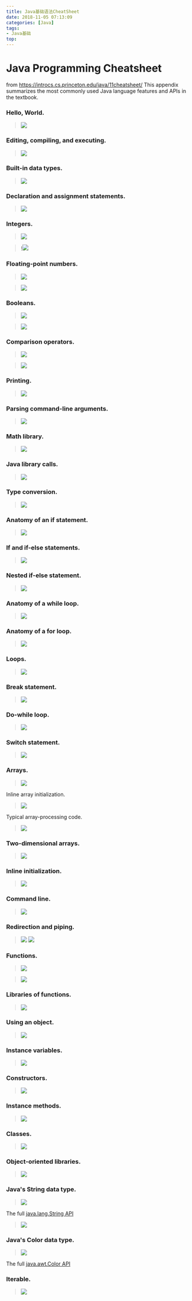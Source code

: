 ```yaml
---
title: Java基础语法CheatSheet
date: 2018-11-05 07:13:09
categories: [Java]
tags:
- Java基础
top:
---
```


#  Java Programming Cheatsheet

from https://introcs.cs.princeton.edu/java/11cheatsheet/
This appendix summarizes the most commonly used Java language features and APIs in the textbook.



### Hello, World.

> ![](https://raw.githubusercontent.com/JayChenFE/pic/master/20181110200415.png)


### Editing, compiling, and executing.

> ![](https://raw.githubusercontent.com/JayChenFE/pic/master/20181110200731.png)

### Built-in data types.

> ![](https://raw.githubusercontent.com/JayChenFE/pic/master/20181110202129.png)



### Declaration and assignment statements.



> ![](https://raw.githubusercontent.com/JayChenFE/pic/master/20181110202203.png)



### Integers.



> ![](https://raw.githubusercontent.com/JayChenFE/pic/master/20181110202211.png)



> !![](https://raw.githubusercontent.com/JayChenFE/pic/master/20181110202217.png)



### Floating-point numbers.



> ![](https://raw.githubusercontent.com/JayChenFE/pic/master/20181110202339.png)



> ![](https://raw.githubusercontent.com/JayChenFE/pic/master/20181110202527.png)



### Booleans.



> ![](https://raw.githubusercontent.com/JayChenFE/pic/master/20181110202452.png)

> ![](https://raw.githubusercontent.com/JayChenFE/pic/master/20181110202605.png)



### Comparison operators.

> ![](https://raw.githubusercontent.com/JayChenFE/pic/master/20181110202625.png)

> ![](https://raw.githubusercontent.com/JayChenFE/pic/master/20181110202630.png)





### Printing.

> ![](https://raw.githubusercontent.com/JayChenFE/pic/master/20181110202730.png)

### Parsing command-line arguments.



> ![](https://raw.githubusercontent.com/JayChenFE/pic/master/20181110203636.png)



### Math library.



> ![](https://raw.githubusercontent.com/JayChenFE/pic/master/20181110203708.png)





### Java library calls.





> ![](https://raw.githubusercontent.com/JayChenFE/pic/master/20181110203714.png)



### Type conversion.



> ![](https://raw.githubusercontent.com/JayChenFE/pic/master/20181110203822.png)



### Anatomy of an if statement.



> ![](https://raw.githubusercontent.com/JayChenFE/pic/master/20181110203841.png)



### If and if-else statements.

> ![](https://raw.githubusercontent.com/JayChenFE/pic/master/20181110203901.png)



### Nested if-else statement.



> ![](https://raw.githubusercontent.com/JayChenFE/pic/master/20181110204646.png)



### Anatomy of a while loop.



> ![](https://raw.githubusercontent.com/JayChenFE/pic/master/20181110204709.png)



### Anatomy of a for loop.



> ![](https://raw.githubusercontent.com/JayChenFE/pic/master/20181110204741.png)



### Loops.



> ![](https://raw.githubusercontent.com/JayChenFE/pic/master/20181110204802.png)



### Break statement.



> ![](https://raw.githubusercontent.com/JayChenFE/pic/master/20181110205018.png)



### Do-while loop.



> ![](https://raw.githubusercontent.com/JayChenFE/pic/master/20181110205041.png)



### Switch statement.



> ![](https://raw.githubusercontent.com/JayChenFE/pic/master/20181110205100.png)



### Arrays.



> ![](https://raw.githubusercontent.com/JayChenFE/pic/master/20181110205632.png)

Inline array initialization.

> ![](https://raw.githubusercontent.com/JayChenFE/pic/master/20181110205637.png)

Typical array-processing code.

> ![](https://raw.githubusercontent.com/JayChenFE/pic/master/20181110205641.png)

### Two-dimensional arrays.



> ![](https://raw.githubusercontent.com/JayChenFE/pic/master/20181110205744.png)

### Inline initialization.

> ![](https://raw.githubusercontent.com/JayChenFE/pic/master/20181110210112.png)

### Command line.

> ![](https://raw.githubusercontent.com/JayChenFE/pic/master/20190301212923.png)



### Redirection and piping.



> ![](https://raw.githubusercontent.com/JayChenFE/pic/master/20190301213058.png)
> ![](https://raw.githubusercontent.com/JayChenFE/pic/master/20190301213306.png)

### Functions.



> ![](https://raw.githubusercontent.com/JayChenFE/pic/master/20190301213409.png)



> ![](https://raw.githubusercontent.com/JayChenFE/pic/master/20181110210452.png)



### Libraries of functions.



> ![](https://raw.githubusercontent.com/JayChenFE/pic/master/20181110210530.png)



### Using an object.



> ![](https://raw.githubusercontent.com/JayChenFE/pic/master/20181110210557.png)



### Instance variables.



> ![](https://raw.githubusercontent.com/JayChenFE/pic/master/20181110210721.png)



### Constructors.



> ![](https://raw.githubusercontent.com/JayChenFE/pic/master/20181110210756.png)



### Instance methods.



> ![](https://raw.githubusercontent.com/JayChenFE/pic/master/20181110210844.png)



### Classes.



> ![](https://raw.githubusercontent.com/JayChenFE/pic/master/20181110211143.png)



### Object-oriented libraries.



> ![](https://raw.githubusercontent.com/JayChenFE/pic/master/20181110211239.png)



### Java's String data type.



> ![](https://raw.githubusercontent.com/JayChenFE/pic/master/20181110211259.png)

The full [java.lang.String API](http://docs.oracle.com/javase/6/docs/api/java/lang/String.html)

> ![](https://raw.githubusercontent.com/JayChenFE/pic/master/20181110211338.png)



### Java's Color data type.



> ![](https://raw.githubusercontent.com/JayChenFE/pic/master/20181110211417.png)



The full [java.awt.Color API](http://docs.oracle.com/javase/6/docs/api/java/awt/Color.html)

### Iterable.



> ![](https://raw.githubusercontent.com/JayChenFE/pic/master/20181110211604.png)

